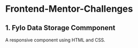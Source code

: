 # Frontend-Mentor-Challenges

## 1. Fylo Data Storage Commponent
A responsive component using HTML and CSS. 
